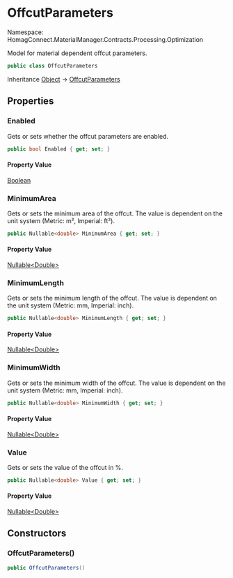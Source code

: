 # OffcutParameters

Namespace: HomagConnect.MaterialManager.Contracts.Processing.Optimization

Model for material dependent offcut parameters.

```csharp
public class OffcutParameters
```

Inheritance [Object](https://docs.microsoft.com/en-us/dotnet/api/system.object) → [OffcutParameters](./homagconnect.materialmanager.contracts.processing.optimization.offcutparameters.md)

## Properties

### **Enabled**

Gets or sets whether the offcut parameters are enabled.

```csharp
public bool Enabled { get; set; }
```

#### Property Value

[Boolean](https://docs.microsoft.com/en-us/dotnet/api/system.boolean)<br>

### **MinimumArea**

Gets or sets the minimum area of the offcut. The value is dependent on the unit system (Metric: m², Imperial: ft²).

```csharp
public Nullable<double> MinimumArea { get; set; }
```

#### Property Value

[Nullable&lt;Double&gt;](https://docs.microsoft.com/en-us/dotnet/api/system.nullable-1)<br>

### **MinimumLength**

Gets or sets the minimum length of the offcut. The value is dependent on the unit system (Metric: mm, Imperial: inch).

```csharp
public Nullable<double> MinimumLength { get; set; }
```

#### Property Value

[Nullable&lt;Double&gt;](https://docs.microsoft.com/en-us/dotnet/api/system.nullable-1)<br>

### **MinimumWidth**

Gets or sets the minimum width of the offcut. The value is dependent on the unit system (Metric: mm, Imperial: inch).

```csharp
public Nullable<double> MinimumWidth { get; set; }
```

#### Property Value

[Nullable&lt;Double&gt;](https://docs.microsoft.com/en-us/dotnet/api/system.nullable-1)<br>

### **Value**

Gets or sets the value of the offcut in %.

```csharp
public Nullable<double> Value { get; set; }
```

#### Property Value

[Nullable&lt;Double&gt;](https://docs.microsoft.com/en-us/dotnet/api/system.nullable-1)<br>

## Constructors

### **OffcutParameters()**

```csharp
public OffcutParameters()
```
